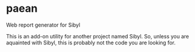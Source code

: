 # paean
Web report generator for Sibyl

This is an add-on utility for another project named Sibyl.  So, unless you are aquainted with Sibyl, this is probably not the code you are looking for.
